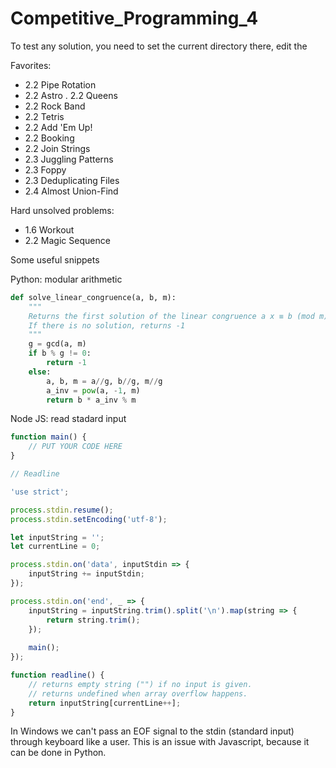 # Competitive_Programming_4

To test any solution, you need to set the current directory there, edit the 

Favorites:

- 2.2 Pipe Rotation
- 2.2 Astro
. 2.2 Queens
- 2.2 Rock Band
- 2.2 Tetris
- 2.2 Add 'Em Up!
- 2.2 Booking
- 2.2 Join Strings
- 2.3 Juggling Patterns
- 2.3 Foppy
- 2.3 Deduplicating Files
- 2.4 Almost Union-Find

Hard unsolved problems:

- 1.6 Workout
- 2.2 Magic Sequence

Some useful snippets

Python: modular arithmetic

```python
def solve_linear_congruence(a, b, m):
    """
    Returns the first solution of the linear congruence a x ≡ b (mod m)
    If there is no solution, returns -1
    """
    g = gcd(a, m)
    if b % g != 0:
        return -1
    else:
        a, b, m = a//g, b//g, m//g
        a_inv = pow(a, -1, m)
        return b * a_inv % m
```

Node JS: read stadard input

``` js
function main() {
    // PUT YOUR CODE HERE
}

// Readline

'use strict';

process.stdin.resume();
process.stdin.setEncoding('utf-8');

let inputString = '';
let currentLine = 0;

process.stdin.on('data', inputStdin => {
    inputString += inputStdin;
});

process.stdin.on('end', _ => {
    inputString = inputString.trim().split('\n').map(string => {
        return string.trim();
    });
    
    main();    
});

function readline() {
    // returns empty string ("") if no input is given.
    // returns undefined when array overflow happens.
    return inputString[currentLine++];
}
```

In Windows we can't pass an EOF signal to the stdin (standard input)
through keyboard like a user. This is an issue with Javascript,
because it can be done in Python.

